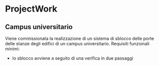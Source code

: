 # ProjectWork
## Campus universitario
Viene commissionata la realizzazione di un sistema di sblocco delle porte delle stanze degli edifici di un campus universitario.
Requisiti funzionali minimi:
 - lo sblocco avviene a seguito di una verifica in due passaggi
